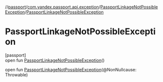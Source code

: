 //[passport](../../../index.md)/[com.yandex.passport.api.exception](../index.md)/[PassportLinkageNotPossibleException](index.md)/[PassportLinkageNotPossibleException](-passport-linkage-not-possible-exception.md)

# PassportLinkageNotPossibleException

[passport]\
open fun [PassportLinkageNotPossibleException](-passport-linkage-not-possible-exception.md)()

open fun [PassportLinkageNotPossibleException](-passport-linkage-not-possible-exception.md)(@NonNullcause: Throwable)
